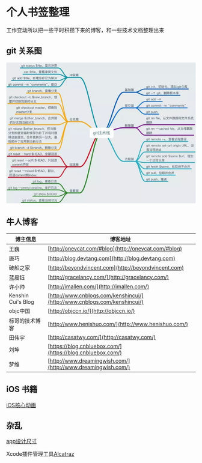 # 个人书签整理
工作变动所以把一些平时积攒下来的博客，和一些技术文档整理出来

## git 关系图
![](https://github.com/geng199200/myspecifically/blob/master/git_image/git_tip.jpeg)

## 牛人博客
博主信息 | 博客地址
------- | -------
王巍|[http://onevcat.com/#blog](http://onevcat.com/#blog)
唐巧|[http://blog.devtang.com](http://blog.devtang.com)
破船之家|[http://beyondvincent.com](http://beyondvincent.com)
蓝晨钰|[http://gracelancy.com/](http://gracelancy.com/)
许小帅|[http://imallen.com/](http://imallen.com/)
Kenshin Cui's Blog|[http://www.cnblogs.com/kenshincui/](http://www.cnblogs.com/kenshincui/)
objc中国|[http://objccn.io/](http://objccn.io/)
标哥的技术博客|[http://www.henishuo.com/](http://www.henishuo.com/)
田伟宇|[http://casatwy.com/](http://casatwy.com/)
刘坤|[https://blog.cnbluebox.com/](https://blog.cnbluebox.com/)
梦维|[http://www.dreamingwish.com/](http://www.dreamingwish.com/)
## iOS 书籍
[iOS核心动画](https://zsisme.gitbooks.io/ios-/content/)

## 杂乱
[app设计尺寸](http://www.25xt.com/appsize)



Xcode插件管理工具[Alcatraz](http://www.jianshu.com/p/7a2484123bf6)
